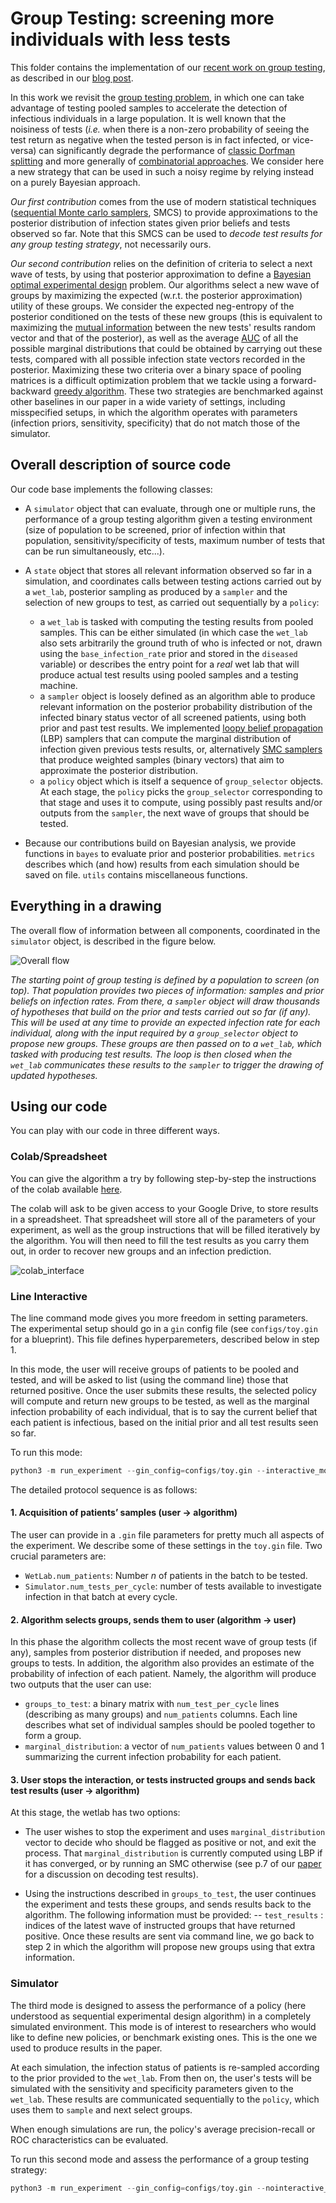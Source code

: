 # Group Testing: screening more individuals with less tests

This folder contains the implementation of our [recent work on group testing](https://arxiv.org/abs/2004.12508), as described in our [blog post](https://ai.googleblog.com/2020/07/exploring-faster-screening-with-fewer.html).

In this work we revisit the [group testing problem](https://en.wikipedia.org/wiki/Group_testing), in which one can take advantage of testing pooled samples to accelerate the detection of infectious individuals in a large population. It is well known that the noisiness of tests (*i.e.* when there is a non-zero probability of seeing the test return as negative when the tested person is in fact infected, or vice-versa) can significantly degrade the performance of [classic Dorfman splitting](https://en.wikipedia.org/wiki/Group_testing#Invention_and_initial_progress) and more generally of [combinatorial approaches](https://en.wikipedia.org/wiki/Group_testing#Combinatorial_group_testing). We consider here a new strategy that can be used in such a noisy regime by relying instead on a purely Bayesian approach.

*Our first contribution* comes from the use of modern statistical techniques ([sequential Monte carlo samplers](https://en.wikipedia.org/wiki/Particle_filter), SMCS) to provide approximations to the posterior distribution of infection states given prior beliefs and tests observed so far. Note that this SMCS can be used to *decode test results for any group testing strategy*, not necessarily ours.

*Our second contribution* relies on the definition of criteria to select a next wave of tests, by using that posterior approximation to define a [Bayesian optimal experimental design](https://en.wikipedia.org/wiki/Bayesian_experimental_design) problem. Our algorithms select a new wave of groups by maximizing the expected (w.r.t. the posterior approximation) utility of these groups. We consider the expected neg-entropy of the posterior conditioned on the tests of these new groups (this is equivalent to maximizing the [mutual information](https://en.wikipedia.org/wiki/Mutual_information) between the new tests' results random vector and that of the posterior), as well as the average [AUC](https://en.wikipedia.org/wiki/Receiver_operating_characteristic#Area_under_the_curve) of all the possible marginal distributions that could be obtained by carrying out these tests, compared with all possible infection state vectors recorded in the posterior. Maximizing these two criteria over a binary space of pooling matrices is a difficult optimization problem that we tackle using a forward-backward [greedy algorithm](https://en.wikipedia.org/wiki/Greedy_algorithm). These two strategies are benchmarked against other baselines in our paper in a wide variety of settings, including misspecified setups, in which the algorithm operates with parameters (infection priors, sensitivity, specificity) that do not match those of the simulator.

## Overall description of source code

Our code base implements the following classes:

- A `simulator` object that can evaluate, through one or multiple runs, the performance of a group testing algorithm given a testing environment (size of population to be screened, prior of infection within that population, sensitivity/specificity of tests, maximum number of tests that can be run simultaneously, etc...).

- A `state` object that stores all relevant information observed so far in a simulation, and coordinates calls between testing actions carried out by a `wet_lab`, posterior sampling as produced by a `sampler` and the selection of new groups to test, as carried out sequentially by a `policy`:
  - a `wet_lab` is tasked with computing the testing results from pooled samples. This can be either simulated (in which case the `wet_lab` also sets arbitrarily the ground truth of who is infected or not, drawn using the `base_infection_rate` prior and stored in the `diseased` variable) or describes the entry point for a *real* wet lab that will produce actual test results using pooled samples and a testing machine.
  - a `sampler` object is loosely defined as an algorithm able to produce relevant information on the posterior probability distribution of the infected binary status vector of all screened patients, using both prior and past test results. We implemented [loopy belief propagation](https://en.wikipedia.org/wiki/Belief_propagation) (LBP) samplers that can compute the marginal distribution of infection given previous tests results, or, alternatively [SMC samplers](https://www.stats.ox.ac.uk/~doucet/delmoral_doucet_jasra_sequentialmontecarlosamplersJRSSB.pdf) that produce weighted samples (binary vectors) that aim to approximate the posterior distribution.
  - a `policy` object which is itself a sequence of `group_selector` objects. At each stage, the `policy` picks the `group_selector` corresponding to that stage and uses it to compute, using possibly past results and/or outputs from the `sampler`, the next wave of groups that should be tested.

- Because our contributions build on Bayesian analysis, we provide functions in `bayes` to evaluate prior and posterior probabilities. `metrics` describes which (and how) results from each simulation should be saved on file. `utils` contains miscellaneous functions.

## Everything in a drawing

The overall flow of information between all components, coordinated in the `simulator` object, is described in the figure below.

![Overall flow](./images/schema_github_grouptesting1.png)

*The starting point of group testing is defined by a population to screen (on top). That population provides two pieces of information: samples and prior beliefs on infection rates. From there, a `sampler` object will draw thousands of hypotheses that build on the prior and tests carried out so far (if any). This will be used at any time to provide an expected infection rate for each individual, along with the input required by a `group_selector` object to propose new groups. These groups are then passed on to a `wet_lab`, which tasked with producing test results. The loop is then closed when the `wet_lab` communicates these results to the `sampler` to trigger the drawing of updated hypotheses.*

## Using our code

You can play with our code in three different ways.

### Colab/Spreadsheet

You can give the algorithm a try by following step-by-step the instructions of the colab available [here](https://colab.research.google.com/drive/14rQO9mDRvuyj89pgcUMCFk6LXHq7-avR?usp=sharing).

The colab will ask to be given access to your Google Drive, to store results in a spreadsheet. That spreadsheet will store all of the parameters of your experiment, as well as the group instructions that will be filled iteratively by the algorithm. You will then need to fill the test results as you carry them out, in order to recover new groups and an infection prediction.

![colab_interface](./images/demo_colab.png)

### Line Interactive

The line command mode gives you more freedom in setting parameters. The experimental setup should go in a `gin` config file (see `configs/toy.gin` for a blueprint). This file defines hyperparemeters, described below in step 1.

In this mode, the user will receive groups of patients to be pooled and tested, and will be asked to list (using the command line) those that returned positive. Once the user submits these results, the selected policy will compute and return new groups to be tested, as well as the marginal infection probability of each individual, that is to say the current belief that each patient is infectious, based on the initial prior and all test results seen so far.

To run this mode:

```python
python3 -m run_experiment --gin_config=configs/toy.gin --interactive_mode
```

The detailed protocol sequence is as follows:

#### 1. Acquisition of patients’ samples (user → algorithm) 

The user can provide in a `.gin` file parameters for pretty much all aspects of the experiment. We describe some of these settings in the `toy.gin` file. Two crucial parameters are:

- `WetLab.num_patients`: Number *n* of patients in the batch to be tested.
- `Simulator.num_tests_per_cycle`: number of tests available to investigate infection in that batch at every cycle.

#### 2. Algorithm selects groups, sends them to user (algorithm → user)

In this phase the algorithm collects the most recent wave of group tests (if any), samples from posterior distribution if needed, and proposes new groups to tests. In addition, the algorithm also provides an estimate of the probability of infection of each patient. Namely, the algorithm will produce two outputs that the user can use:

- `groups_to_test`: a binary matrix with `num_test_per_cycle` lines (describing as many groups) and `num_patients` columns. Each line describes what set of individual samples should be pooled together to form a group.
- `marginal_distribution`: a vector of `num_patients` values between 0 and 1 summarizing the current infection probability for each patient.

#### 3. User stops the interaction, or tests instructed groups and sends back test results (user → algorithm)

At this stage, the wetlab has two options:

- The user wishes to stop the experiment and uses `marginal_distribution` vector to decide who should be flagged as positive or not, and exit the process. That `marginal_distribution` is currently computed using LBP if it has converged, or by running an SMC otherwise (see p.7 of our [paper](https://arxiv.org/abs/2004.12508) for a discussion on decoding test results).

- Using the instructions described in `groups_to_test`, the user continues the experiment and tests these groups, and sends results back to the algorithm. The following information must be provided:
-- `test_results` : indices of the latest wave of instructed groups that have returned positive.
Once these results are sent via command line, we go back to step 2 in which the algorithm will propose new groups using that extra information.

### Simulator

The third mode is designed to assess the performance of a policy (here understood as sequential experimental design algorithm) in a completely simulated environment. This mode is of interest to researchers who would like to define new policies, or benchmark existing ones. This is the one we used to produce results in the paper.

At each simulation, the infection status of patients is re-sampled according to the prior provided to the `wet_lab`. From then on, the user's tests will be simulated with the sensitivity and specificity parameters given to the `wet_lab`. These results are communicated sequentially to the `policy`, which uses them to `sample` and next select groups.

When enough simulations are run, the policy's average precision-recall or ROC characteristics can be evaluated.

To run this second mode and assess the performance of a group testing strategy:

```python
python3 -m run_experiment --gin_config=configs/toy.gin --nointeractive_mode
```

